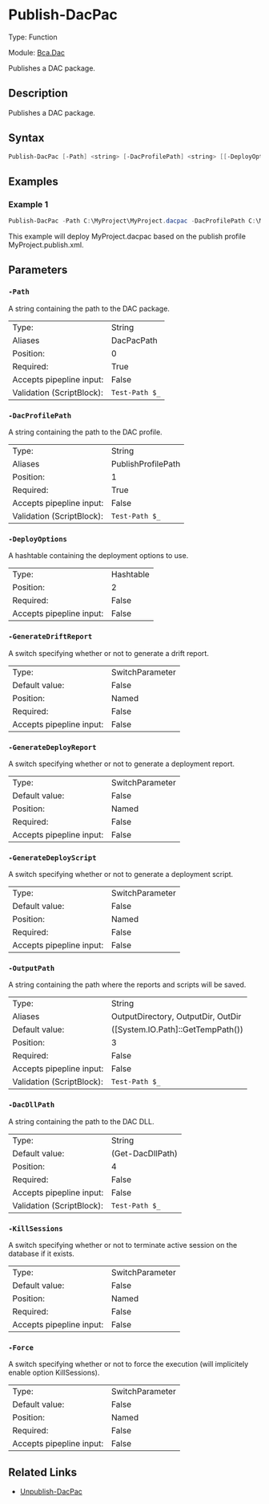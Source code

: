 # Publish-DacPac

Type: Function

Module: [Bca.Dac](../ReadMe.md)

Publishes a DAC package.
## Description
Publishes a DAC package.
## Syntax
```powershell
Publish-DacPac [-Path] <string> [-DacProfilePath] <string> [[-DeployOptions] <hashtable>] [[-OutputPath] <string>] [[-DacDllPath] <string>] [-GenerateDriftReport] [-GenerateDeployReport] [-GenerateDeployScript] [-KillSessions] [-Force] [-WhatIf] [-Confirm] [<CommonParameters>]
```
## Examples
### Example 1
```powershell
Publish-DacPac -Path C:\MyProject\MyProject.dacpac -DacProfilePath C:\MyProject\MyProject.publish.xml
```
This example will deploy MyProject.dacpac based on the publish profile MyProject.publish.xml.
## Parameters
### `-Path`
A string containing the path to the DAC package.

| | |
|:-|:-|
|Type:|String|
|Aliases|DacPacPath|
|Position:|0|
|Required:|True|
|Accepts pipepline input:|False|
|Validation (ScriptBlock):|` Test-Path $_ `|

### `-DacProfilePath`
A string containing the path to the DAC profile.

| | |
|:-|:-|
|Type:|String|
|Aliases|PublishProfilePath|
|Position:|1|
|Required:|True|
|Accepts pipepline input:|False|
|Validation (ScriptBlock):|` Test-Path $_ `|

### `-DeployOptions`
A hashtable containing the deployment options to use.

| | |
|:-|:-|
|Type:|Hashtable|
|Position:|2|
|Required:|False|
|Accepts pipepline input:|False|

### `-GenerateDriftReport`
A switch specifying whether or not to generate a drift report.

| | |
|:-|:-|
|Type:|SwitchParameter|
|Default value:|False|
|Position:|Named|
|Required:|False|
|Accepts pipepline input:|False|

### `-GenerateDeployReport`
A switch specifying whether or not to generate a deployment report.

| | |
|:-|:-|
|Type:|SwitchParameter|
|Default value:|False|
|Position:|Named|
|Required:|False|
|Accepts pipepline input:|False|

### `-GenerateDeployScript`
A switch specifying whether or not to generate a deployment script.

| | |
|:-|:-|
|Type:|SwitchParameter|
|Default value:|False|
|Position:|Named|
|Required:|False|
|Accepts pipepline input:|False|

### `-OutputPath`
A string containing the path where the reports and scripts will be saved.

| | |
|:-|:-|
|Type:|String|
|Aliases|OutputDirectory, OutputDir, OutDir|
|Default value:|([System.IO.Path]::GetTempPath())|
|Position:|3|
|Required:|False|
|Accepts pipepline input:|False|
|Validation (ScriptBlock):|` Test-Path $_ `|

### `-DacDllPath`
A string containing the path to the DAC DLL.

| | |
|:-|:-|
|Type:|String|
|Default value:|(Get-DacDllPath)|
|Position:|4|
|Required:|False|
|Accepts pipepline input:|False|
|Validation (ScriptBlock):|` Test-Path $_ `|

### `-KillSessions`
A switch specifying whether or not to terminate active session on the database if it exists.

| | |
|:-|:-|
|Type:|SwitchParameter|
|Default value:|False|
|Position:|Named|
|Required:|False|
|Accepts pipepline input:|False|

### `-Force`
A switch specifying whether or not to force the execution (will implicitely enable option KillSessions).

| | |
|:-|:-|
|Type:|SwitchParameter|
|Default value:|False|
|Position:|Named|
|Required:|False|
|Accepts pipepline input:|False|

## Related Links
- [Unpublish-DacPac](Unpublish-DacPac.md)
